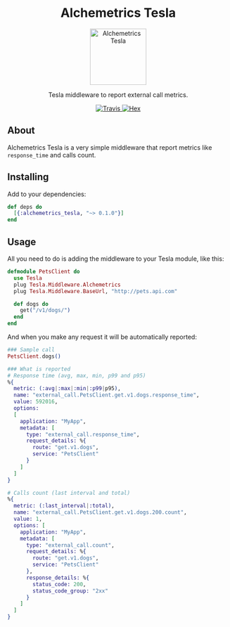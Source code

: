 <h1 align="center">Alchemetrics Tesla</h1>

<p align="center">
  <img alt="Alchemetrics Tesla" src="https://github.com/globocom/alchemetrics/blob/master/assets/alchemetrics.png?raw=true" width="128">
</p>

<p align="center">
  Tesla middleware to report external call metrics.
</p>

<p align="center">
  <a href="https://travis-ci.org/globocom/alchemetrics_tesla">
    <img alt="Travis" src="https://travis-ci.org/globocom/alchemetrics_tesla.svg">
  </a>
  <a href="https://hex.pm/packages/alchemetrics_tesla">
    <img alt="Hex" src="https://img.shields.io/hexpm/dt/alchemetrics_tesla.svg">
  </a>
</p>

## About
Alchemetrics Tesla is a very simple middleware that report metrics like `response_time` and calls count.


## Installing
Add to your dependencies:
```elixir
def deps do
  [{:alchemetrics_tesla, "~> 0.1.0"}]
end
```

## Usage
All you need to do is adding the middleware to your Tesla module, like this:

```elixir
defmodule PetsClient do
  use Tesla
  plug Tesla.Middleware.Alchemetrics
  plug Tesla.Middleware.BaseUrl, "http://pets.api.com"

  def dogs do
    get("/v1/dogs/")
  end
end
```

And when you make any request it will be automatically reported:
```elixir
### Sample call
PetsClient.dogs()

### What is reported
# Response time (avg, max, min, p99 and p95)
%{
  metric: (:avg|:max|:min|:p99|p95),
  name: "external_call.PetsClient.get.v1.dogs.response_time",
  value: 592016,
  options:
  [
    application: "MyApp",
    metadata: [
      type: "external_call.response_time",
      request_details: %{
        route: "get.v1.dogs",
        service: "PetsClient"
      }
    ]
  ]
}

# Calls count (last interval and total)
%{
  metric: (:last_interval|:total),
  name: "external_call.PetsClient.get.v1.dogs.200.count",
  value: 1,
  options: [
    application: "MyApp",
    metadata: [
      type: "external_call.count",
      request_details: %{
        route: "get.v1.dogs",
        service: "PetsClient"
      },
      response_details: %{
        status_code: 200,
        status_code_group: "2xx"
      }
    ]
  ]
}
```
